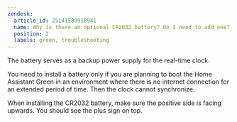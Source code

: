 ```yaml
---
zendesk:
  article_id: 25141580918941
  name: Why is there an optional CR2032 battery? Do I need to add one?
  position: 2
  labels: green, troubleshooting
---
```


The battery serves as a backup power supply for the real-time clock.

You need to install a battery only if you are planning to boot the Home Assistant Green in an environment where there is no internet connection for an extended period of time. Then the clock cannot synchronize.

When installing the CR2032 battery, make sure the positive side is facing upwards. You should see the plus sign on top.

